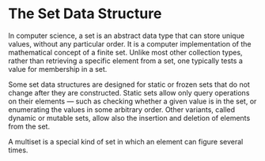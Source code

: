 # The Set Data Structure

In computer science, a set is an abstract data type that can store unique values, without any particular order. 
It is a computer implementation of the mathematical concept of a finite set. Unlike most other collection types, 
rather than retrieving a specific element from a set, one typically tests a value for membership in a set.

Some set data structures are designed for static or frozen sets that do not change after they are constructed. 
Static sets allow only query operations on their elements — such as checking whether a given value is in the set, 
or enumerating the values in some arbitrary order. Other variants, called dynamic or mutable sets, 
allow also the insertion and deletion of elements from the set.

A multiset is a special kind of set in which an element can figure several times.